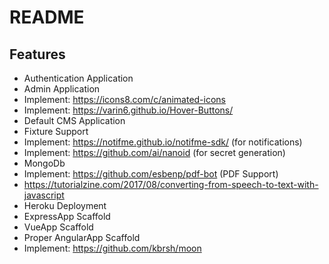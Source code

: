 
# README #

## Features #

* Authentication Application
* Admin Application
* Implement: https://icons8.com/c/animated-icons
* Implement: https://varin6.github.io/Hover-Buttons/
* Default CMS Application
* Fixture Support
* Implement: https://notifme.github.io/notifme-sdk/ (for notifications)
* Implement: https://github.com/ai/nanoid (for secret generation)
* MongoDb
* Implement: https://github.com/esbenp/pdf-bot (PDF Support)
* https://tutorialzine.com/2017/08/converting-from-speech-to-text-with-javascript
* Heroku Deployment
* ExpressApp Scaffold
* VueApp Scaffold
* Proper AngularApp Scaffold
* Implement: https://github.com/kbrsh/moon
